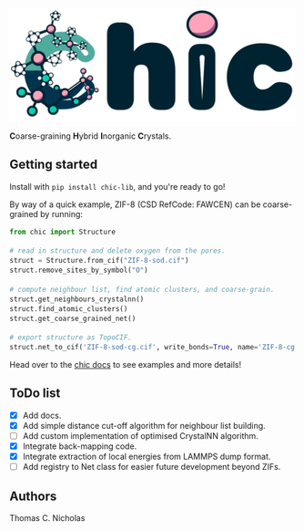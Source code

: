 ![CHIC logo](/docs/source/logo.svg)

**C**oarse-graining **H**ybrid **I**norganic **C**rystals.

## Getting started

Install with `pip install chic-lib`, and you're ready to go!

By way of a quick example, ZIF-8 (CSD RefCode: FAWCEN) can be coarse-grained
by running:

```python
from chic import Structure

# read in structure and delete oxygen from the pores.
struct = Structure.from_cif("ZIF-8-sod.cif")
struct.remove_sites_by_symbol("O")

# compute neighbour list, find atomic clusters, and coarse-grain. 
struct.get_neighbours_crystalnn()
struct.find_atomic_clusters()
struct.get_coarse_grained_net()

# export structure as TopoCIF.
struct.net_to_cif('ZIF-8-sod-cg.cif', write_bonds=True, name='ZIF-8-cg')
```

Head over to the [chic docs](https://tcnicholas.github.io/chic/) to see examples
and more details!

## ToDo list

- [x] Add docs.
- [x] Add simple distance cut-off algorithm for neighbour list building.
- [ ] Add custom implementation of optimised CrystalNN algorithm.
- [x] Integrate back-mapping code.
- [x] Integrate extraction of local energies from LAMMPS dump format.
- [ ] Add registry to Net class for easier future development beyond ZIFs.

## Authors

Thomas C. Nicholas
